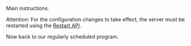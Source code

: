 Main instructions.

<div class="note note"><span class="notetitle">Attention:</span> For the configuration changes to take effect,
the server must be restarted using the <a href="restart-api.html">Restart API</a>.
</div>

Now back to our regularly scheduled program.
